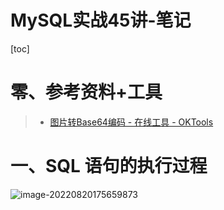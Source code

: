 



<h1>MySQL实战45讲-笔记</h1>

[toc]



# 零、参考资料+工具



> - [图片转Base64编码 - 在线工具 - OKTools](https://oktools.net/image2base64)





# 一、SQL 语句的执行过程





![image-20220820175659873](https://cyw-imgbed.oss-cn-hangzhou.aliyuncs.com/img/image-20220820175659873.png)


























